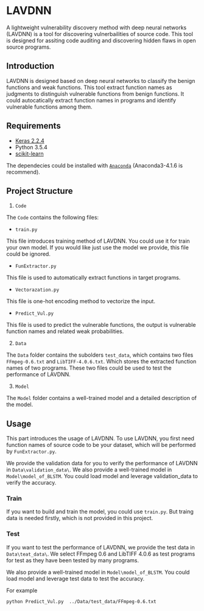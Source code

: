 

# LAVDNN

A lightweight vulnerability discovery method with deep neural networks (LAVDNN) is a tool for discovering vulnerbailities of source code. This tool is designed for assiting code auditing and discovering hidden flaws in open source programs.

## Introduction

LAVDNN is designed based on deep neural networks to classify the benign functions and weak functions. This tool extract function names as judgments to distinguish vulnerable functions from benign functions. It could autocatically extract function names in programs and identify vulnerable functions among them.

## Requirements

- [Keras 2.2.4](https://github.com/keras-team/keras/tree/master/keras)
- Python 3.5.4
- [scikit-learn](https://scikit-learn.org/stable/)

The dependecies could be installed with [`Anaconda`](https://www.anaconda.com/distribution/) (Anaconda3-4.1.6 is recommend). 


## Project Structure

1.  `Code`

The `Code` contains the following files:

   - `train.py`
   
This file introduces training method of LAVDNN. You could use it for train your own model. If you would like just use the model we provide, this file could be ignored.
   - `FunExtractor.py`
    
This file is used to automatically extract functions in target programs.
   - `Vectorazation.py`
   
This file is one-hot encoding method to vectorize the input.
   - `Predict_Vul.py`

This file is used to predict the vulnerable functions, the output is vulnerable function names and related weak probabilities.

2. `Data`

The `Data` folder contains the subolders `test_data`, which contains two files `FFmpeg-0.6.txt` and `LibTIFF-4.0.6.txt`. Which stores the extracted function names of two programs. These two files could be used to test the performance of LAVDNN.

3. `Model`

The `Model` folder contains a well-trained model and a detailed description of the model. 

## Usage

This part introduces the usage of LAVDNN. To use LAVDNN, you first need function names of source code to be your dataset, which will be performed by `FunExtractor.py`. 

We provide the validation data for you to verify the performance of LAVDNN in `Data\validation_data\`. We also provide a well-trained model in `Model\model_of_BLSTM`. You could load model and leverage validation_data to verify the accuracy.

### Train 

If you want to build and train the model, you could use `train.py`. But traing data is needed firstly, which is not provided in this project.

### Test

If you want to test the performance of LAVDNN, we provide the test data in `Data\teat_data\`. We select FFmpeg 0.6 and LibTIFF 4.0.6 as test programs for test as they have been tested by many programs. 

We also provide a well-trained model in `Model\model_of_BLSTM`. You could load model and leverage test data to test the accuracy.

For example

```
python Predict_Vul.py  ../Data/test_data/FFmpeg-0.6.txt
```